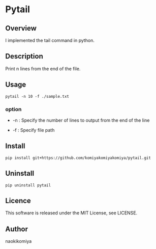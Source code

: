 # Pytail

## Overview

I implemented the tail command in python.

## Description

Print n lines from the end of the file.

## Usage

`pytail -n 10 -f ./sample.txt`

### option

- -n : Specify the number of lines to output from the end of the line

- -f : Specify file path

## Install

`pip install git+https://github.com/komiyakomiyakomiya/pytail.git`

## Uninstall

`pip uninstall pytail`

## Licence

This software is released under the MIT License, see LICENSE.

## Author

naokikomiya
